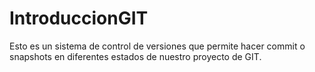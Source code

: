 # IntroduccionGIT
Esto es un sistema de control de versiones que permite hacer commit
o snapshots en diferentes estados de nuestro proyecto de GIT.
